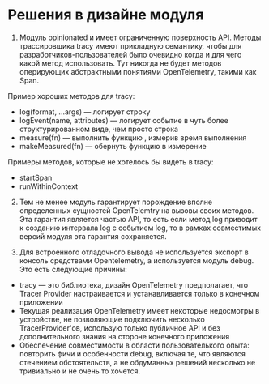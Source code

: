 # Решения в дизайне модуля

1. Модуль opinionated и имеет ограниченную поверхность API. Методы трассировщика tracy имеют прикладную семантику,
чтобы для разработчиков-пользователей было очевидно когда и для чего какой метод использовать. Тут никогда не будет
методов оперирующих абстрактными понятиями OpenTelemetry, такими как Span.

Пример хороших методов для tracy:
- log(format, ...args) — логирует строку
- logEvent(name, attributes) — логирует событие в чуть более структурированном виде, чем просто строка
- measure(fn) — выполнить функцию , измерив время выполнения
- makeMeasured(fn) — обернуть функцию в измерение

Примеры методов, которые не хотелось бы видеть в tracy:
- startSpan
- runWithinContext

2. Тем не менее модуль гарантирует порождение вполне определенных сущностей OpenTelemtry на вызовы своих методов.
Эта гарантия является частью API, то есть если метод log приводит к созданию интервала log с событием log, то
в рамках совместимых версий модуля эта гарантия сохраняется.

3. Для встроенного отладочного вывода не используется экспорт в консоль средствами Opentelemetry, 
а используется модуль debug. Это есть следующие причины:
- tracy — это библиотека, дизайн OpenTelemetry предполагает, что Tracer Provider настраивается и устанавливается 
только в конечном приложении
- Текущая реализация OpenTelemetry имеет некоторые недосмотры в устройстве, не позволяющие подключить несколько
TracerProvider'ов, использую только публичное API и без дополнительного знания на стороне конечного приложения
- Обеспечение совместимости в области пользователького опыта: повторить фичи и особенности debug, включая те,
что являются стечением обстоятельств, а не обдуманных решений несколько не тривиально и не очень то хочется.

